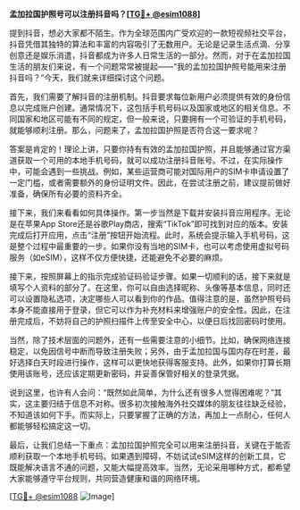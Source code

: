 **孟加拉国护照号可以注册抖音吗？[[TG💪+ @esim1088](https://t.me/s/esim1088)]**

提到抖音，想必大家都不陌生。作为全球范围内广受欢迎的一款短视频社交平台，抖音凭借其独特的算法和丰富的内容吸引了无数用户。无论是记录生活点滴、分享创意还是娱乐消遣，抖音都成为许多人日常生活的一部分。然而，对于在孟加拉国生活的朋友们来说，有一个问题常常被提起——“我的孟加拉国护照号能用来注册抖音吗？”今天，我们就来详细探讨这个问题。

首先，我们需要了解抖音的注册机制。抖音要求每位新用户必须提供有效的身份信息以完成账户创建。通常情况下，这包括手机号码以及国家或地区的相关信息。不同国家和地区可能有不同的规定，但一般来说，只要拥有一个可验证的手机号码，就能够顺利注册。那么，问题来了，孟加拉国护照是否符合这一要求呢？

答案是肯定的！理论上讲，只要你持有有效的孟加拉国护照，并且能够通过官方渠道获取一个可用的本地手机号码，就可以成功注册抖音账号。不过，在实际操作中，可能会遇到一些挑战。例如，某些运营商可能对国际用户的SIM卡申请设置了一定门槛，或者需要额外的身份证明文件。因此，在尝试注册之前，建议提前做好准备，确保所有必要的资料齐全。

接下来，我们来看看如何具体操作。第一步当然是下载并安装抖音应用程序。无论是在苹果App Store还是谷歌Play商店，搜索“TikTok”即可找到对应的版本。安装完成后打开应用，点击“注册”按钮开始流程。此时，系统会提示输入手机号码，这是整个过程中最重要的一步。如果你没有当地的SIM卡，也可以考虑使用虚拟号码服务（如eSIM），这样不仅方便快捷，还能避免不必要的麻烦。

接下来，按照屏幕上的指示完成验证码验证步骤。如果一切顺利的话，接下来就是填写个人资料的部分了。在这里，你可以自由选择昵称、头像等基本信息，同时还可以设置隐私选项，决定哪些人可以看到你的作品。值得注意的是，虽然护照号码本身不能直接用于登录，但它可以作为补充材料来增强账户的安全性。因此，在注册完成后，不妨将自己的护照扫描件上传至安全中心，以便日后找回密码时使用。

当然，除了技术层面的问题外，还有一些需要注意的小细节。比如，确保网络连接稳定，以免因信号中断而导致注册失败；另外，由于孟加拉国与国内存在时差，最好选择白天时段进行操作，这样可以更快地获得客服支持。此外，如果你打算长期使用该账号，还应该定期更新密码，并妥善保管好相关的登录凭据。

说到这里，也许有人会问：“既然如此简单，为什么还有很多人觉得困难呢？”其实，这主要归结于信息不对称。很多初次接触海外社交媒体的朋友往往缺乏经验，不知道该如何下手。而实际上，只要掌握了正确的方法，再加上一点耐心，任何人都能够轻松搞定这一切。

最后，让我们总结一下重点：孟加拉国护照完全可以用来注册抖音，关键在于能否顺利获取一个本地手机号码。如果遇到障碍，不妨试试eSIM这样的创新工具，它既能解决语言不通的问题，又能大幅提高效率。当然，无论采用哪种方式，都希望大家能够遵守平台规则，共同营造健康和谐的网络环境。

[[TG💪+ @esim1088](https://t.me/s/esim1088) ![Image](https://i.postimg.cc/4NQfJmqS/Snipaste-2025-05-13-00-14-12.png)]